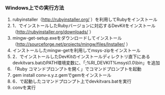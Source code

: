 ### Windows上での実行方法

1. rubyinstaller（http://rubyinstaller.org/ ）を利用してRubyをインストール
2. 1．でインストールしたRubyバージョンに対応するDevKitをインストール（http://rubyinstaller.org/downloads/ ）
3. mingw-get-setup.exeをダウンロードしてインストール（http://sourceforge.net/projects/mingw/files/Installer/ ）
4. インストールしたmingw-getを利用してmsys-zipをインストール
5. 2．でインストールしたDevKitのインストールディレクトリ直下にあるdevkitvars.batのPATH環境変数に、「;%RI_DEVKIT%msys\1.0\bin」を追加
6. 「Ruby コマンドプロンプトを開く」でコマンドプロンプトを起動
7. gem install conv-x.y.z.gemでgemをインストール
8. 6．で起動したコマンドプロンプト上でdevkitvars.batを実行
9. convを実行
